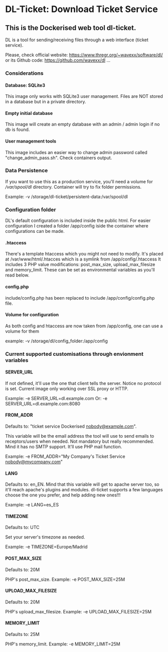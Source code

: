 # DL-Ticket: Download Ticket Service
## This is the Dockerised web tool dl-ticket.

DL is a tool for sending/receiving files through a web interface (ticket service).

Please, check official website: https://www.thregr.org/~wavexx/software/dl/
or its Github code: https://github.com/wavexx/dl
&hellip;

### Considerations
#### Database: SQLite3
This image only works with SQLite3 user management. Files are NOT stored in a database but in a private directory.
#### Empty initial database
This image will create an empty database with an admin / admin login if no db is found.
#### User management tools
This image includes an easier way to change admin password called "change_admin_pass.sh". Check containers output.

### Data Persistence
If you want to use this as a production service, you'll need a volume for */var/spool/dl* directory. Container will try to fix folder permissions.

Example: -v /storage/dl-ticket/persistent-data:/var/spool/dl

### Configuration folder
DL's default configuration is included inside the public html. For easier configuration I created a folder /app/config iside the container where configurations can be made.
#### .htaccess
There's a template htaccess which you might not need to modify. It's placed at /var/www/html/.htacces which is a symlink from /app/config/.htaccess
It includes 3 PHP value modifications: post_max_size, upload_max_filesize and memory_limit.
These can be set as environmental variables as you'll read below.
#### config.php
include/config.php has been replaced to include /app/config/config.php file.
#### Volume for configuration
As both config and htaccess are now taken from /app/config, one can use a volume for them

example:  -v /storage/dl/config_folder:/app/config

### Current supported customisations through envionment variables

#### SERVER_URL
If not defined, it'll use the one that client tells the server. Notice no protocol is set.
Current image only working over SSL proxy or HTTP.

Example: -e SERVER_URL=dl.example.com
Or: -e SERVER_URL=dl.example.com:8080

#### FROM_ADDR
Defaults to: "ticket service Dockerised <nobody@example.com>".

This variable will be the email address the tool will use to send emails to receptors/users when needed.
Not mandatory but really recommended. Mind it has no SMTP support. It'll use PHP mail function.

Example: -e FROM_ADDR="My Company's Ticket Service <nobody@mycompany.com>"

#### LANG
Defaults to: en_EN.
Mind that this variable will get to apache server too, so it'll reach apache's plugins and modules.
dl-ticket supports a few languages choose the one you prefer, and help adding new ones!!!

Example: -e LANG=es_ES

#### TIMEZONE
Defaults to: UTC

Set your server's timezone as needed.

Example: -e TIMEZONE=Europe/Madrid

#### POST_MAX_SIZE
Defaults to: 20M

PHP's post_max_size.
Example: -e POST_MAX_SIZE=25M

#### UPLOAD_MAX_FILESIZE
Defaults to: 20M

PHP's upload_max_filesize.
Example: -e UPLOAD_MAX_FILESIZE=25M

#### MEMORY_LIMIT
Defaults to: 25M

PHP's memory_limit.
Example: -e MEMORY_LIMIT=25M

